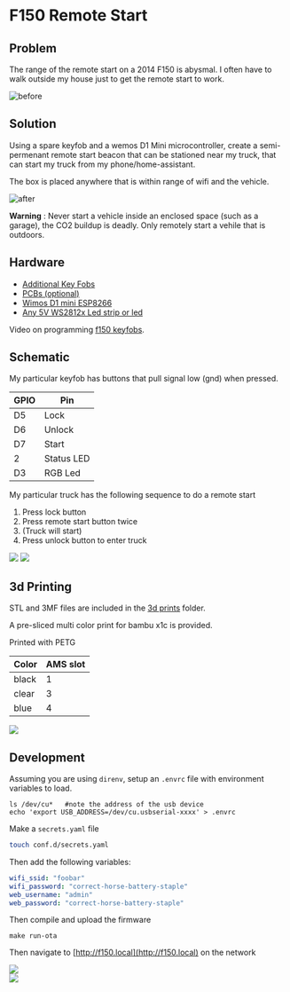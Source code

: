 # F150 Remote Start

## Problem

The range of the remote start on a 2014 F150 is abysmal. I often have to walk outside my house just to get the remote start to work. 

![before](docs/before-diagram.png)

## Solution

Using a spare keyfob and a wemos D1 Mini microcontroller, create a semi-permenant remote start beacon that can be stationed near my truck, that can start my truck from my phone/home-assistant. 

The box is placed anywhere that is within range of wifi and the vehicle. 



![after](docs/after-diagram.png)


**Warning** : Never start a vehicle inside an enclosed space (such as a garage), the CO2 buildup is deadly. Only remotely start a vehile that is outdoors. 


## Hardware

- [Additional Key Fobs](https://www.amazon.com/gp/product/B06XS3351F/ref=ewc_pr_img_2?smid=A5K9LFXZIQJ2T&th=1)
- [PCBs (optional)](https://www.amazon.com/ELEGOO-Prototype-Soldering-Compatible-Arduino/dp/B072Z7Y19F/ref=sr_1_1?crid=2MVKI8RNQ46D1&keywords=pcb&qid=1706154816&sprefix=pc%2Caps%2C190&sr=8-1)
- [Wimos D1 mini ESP8266](https://www.amazon.com/Aceirmc-ESP8266-Internet-Development-Compatible/dp/B07V84VWSM/ref=sr_1_3?crid=2LTTXJFAVP1XG&keywords=wemos+d1+mini&qid=1706154840&sprefix=wemos+d1+mini%2Caps%2C132&sr=8-3)
- [Any 5V WS2812x Led strip or led](https://www.amazon.com/ALITOVE-100pcs-WS2812B-Addressable-Arduino/dp/B01D1FFVOA/ref=sr_1_9?crid=PUPYNE639ZOX&keywords=addressable+led&qid=1706237299&sprefix=addressable+le%2Caps%2C212&sr=8-9)

Video on programming [f150 keyfobs](https://www.youtube.com/watch?v=c2BaSCcAnhg).


## Schematic

My particular keyfob has buttons that pull signal low (gnd) when pressed.

|GPIO| Pin|
| --- | --- |
| D5 | Lock |
| D6 | Unlock |
| D7 | Start |
| 2 | Status LED | 
| D3 | RGB Led | 


My particular truck has the following sequence to do a remote start
1. Press lock button 
2. Press remote start button twice
3. (Truck will start)
4. Press unlock button to enter truck

![](./docs/IMG_0386.jpeg)
![](./docs/IMG_0388.jpg)

## 3d Printing

STL and 3MF files are included in the [3d prints](./3d%20prints/) folder. 

A pre-sliced multi color print for bambu x1c is provided. 

Printed with PETG

| Color | AMS slot | 
|--- | --- | 
| black | 1 |
| clear | 3 |
| blue | 4 | 

![](./docs/Lid-F150-bambu.png)


## Development

Assuming you are using `direnv`, setup an `.envrc` file with environment variables to load. 

```
ls /dev/cu*   #note the address of the usb device
echo 'export USB_ADDRESS=/dev/cu.usbserial-xxxx' > .envrc
```

Make a `secrets.yaml` file

```bash
touch conf.d/secrets.yaml
```

Then add the following variables:
```yaml
wifi_ssid: "foobar"
wifi_password: "correct-horse-battery-staple"
web_username: "admin"
web_password: "correct-horse-battery-staple"
```

Then compile and upload the firmware

`make run-ota`

Then navigate to [http://f150.local](http://f150.local) on the network


![](./docs/auth.png)  
![](./docs/screenshot.png)